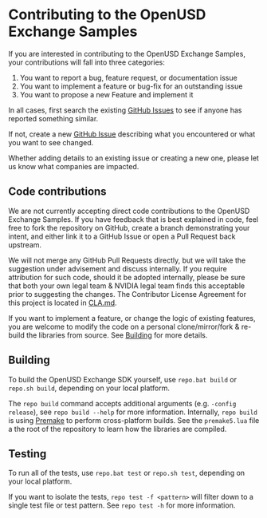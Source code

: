 # Contributing to the OpenUSD Exchange Samples

If you are interested in contributing to the OpenUSD Exchange Samples, your contributions will fall
into three categories:
1. You want to report a bug, feature request, or documentation issue
2. You want to implement a feature or bug-fix for an outstanding issue
3. You want to propose a new Feature and implement it

In all cases, first search the existing [GitHub Issues](https://github.com/NVIDIA-Omniverse/usd-exchange-samples/issues) to see if anyone has reported something similar.

If not, create a new [GitHub Issue](https://github.com/NVIDIA-Omniverse/usd-exchange-samples/issues/new/choose) describing what you encountered or what you want to see changed.

Whether adding details to an existing issue or creating a new one, please let us know what companies are impacted.

## Code contributions

We are not currently accepting direct code contributions to the OpenUSD Exchange Samples. If you have feedback that is best explained in code, feel free to fork the repository on GitHub, create a branch demonstrating your intent, and either link it to a GitHub Issue or open a Pull Request back upstream.

We will not merge any GitHub Pull Requests directly, but we will take the suggestion under advisement and discuss internally. If you require attribution for such code, should it be adopted internally, please be sure that both your own legal team & NVIDIA legal team finds this acceptable prior to suggesting the changes. The Contributor License Agreement for this project is located in [CLA.md](CLA.md).

If you want to implement a feature, or change the logic of existing features, you are welcome to modify the code on a personal clone/mirror/fork & re-build the libraries from source. See [Building](#building) for more details.


## Building

To build the OpenUSD Exchange SDK yourself, use `repo.bat build` or `repo.sh build`, depending on your local platform.

The `repo build` command accepts additional arguments (e.g. `-config release`), see `repo build --help` for more information. Internally, `repo build` is using [Premake](https://premake.github.io) to perform cross-platform builds. See the `premake5.lua` file a the root of the repository to learn how the libraries are compiled.

## Testing

To run all of the tests, use `repo.bat test` or `repo.sh test`, depending on your local platform.

If you want to isolate the tests, `repo test -f <pattern>` will filter down to a single test file or test pattern. See `repo test -h` for more information.
